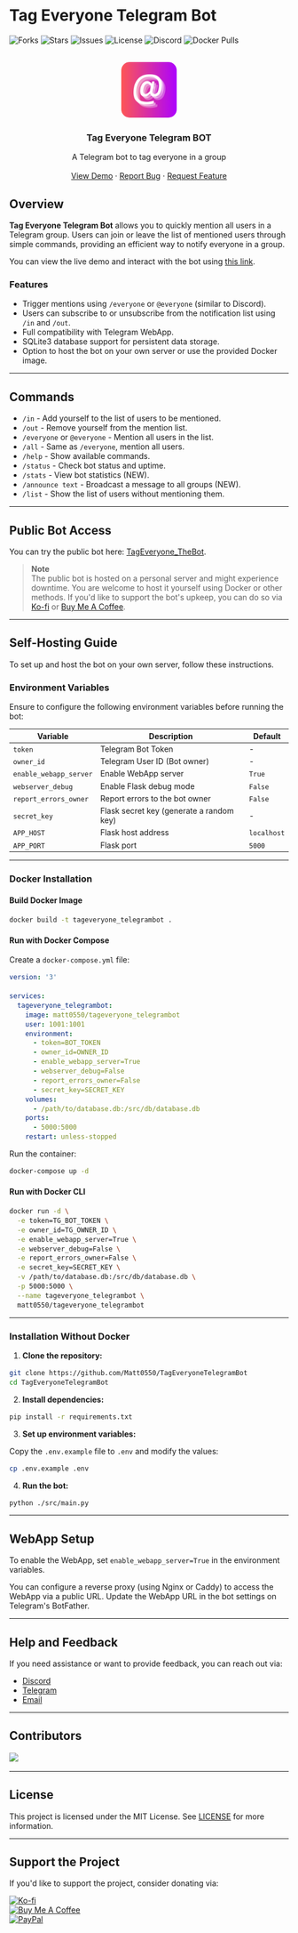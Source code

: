 # Tag Everyone Telegram Bot

![Forks][forks-shield] ![Stars][stars-shield] ![Issues][issues-shield] ![License][license-shield] ![Discord][discord-shield] ![Docker Pulls][docker-shield]

<!-- PROJECT LOGO -->
<br />
<div align="center">
  <a href="https://github.com/Matt0550/TagEveryoneTelegramBot">
    <img src="src/gui/static/images/logo.png" alt="Logo" width="100" height="100" style="border-radius: 15px;">
  </a>

  <h3 align="center">Tag Everyone Telegram BOT</h3>

  <p align="center">
    A Telegram bot to tag everyone in a group
    <br />
    <br />
    <a href="https://t.me/TagEveryone_TheBot">View Demo</a>
    ·
    <a href="https://github.com/Matt0550/TagEveryoneTelegramBot/issues">Report Bug</a>
    ·
    <a href="https://github.com/Matt0550/TagEveryoneTelegramBot/issues">Request Feature</a>
  </p>
</div>

## Overview

**Tag Everyone Telegram Bot** allows you to quickly mention all users in a Telegram group. Users can join or leave the list of mentioned users through simple commands, providing an efficient way to notify everyone in a group.

You can view the live demo and interact with the bot using [this link](https://t.me/TagEveryone_TheBot).

### Features

- Trigger mentions using `/everyone` or `@everyone` (similar to Discord).
- Users can subscribe to or unsubscribe from the notification list using `/in` and `/out`.
- Full compatibility with Telegram WebApp.
- SQLite3 database support for persistent data storage.
- Option to host the bot on your own server or use the provided Docker image.

---

## Commands

- `/in` - Add yourself to the list of users to be mentioned.
- `/out` - Remove yourself from the mention list.
- `/everyone` or `@everyone` - Mention all users in the list.
- `/all` - Same as `/everyone`, mention all users.
- `/help` - Show available commands.
- `/status` - Check bot status and uptime.
- `/stats` - View bot statistics (NEW).
- `/announce text` - Broadcast a message to all groups (NEW).
- `/list` - Show the list of users without mentioning them.

---

## Public Bot Access

You can try the public bot here: [TagEveryone_TheBot](https://t.me/Tag_Everyone_TheBot).

> **Note**  
> The public bot is hosted on a personal server and might experience downtime. You are welcome to host it yourself using Docker or other methods. If you'd like to support the bot's upkeep, you can do so via [Ko-fi](https://ko-fi.com/matt05) or [Buy Me A Coffee](https://www.buymeacoffee.com/Matt0550).

---

## Self-Hosting Guide

To set up and host the bot on your own server, follow these instructions.

### Environment Variables

Ensure to configure the following environment variables before running the bot:

| Variable               | Description                                | Default      |
|------------------------|--------------------------------------------|--------------|
| `token`                | Telegram Bot Token                         | -            |
| `owner_id`             | Telegram User ID (Bot owner)               | -            |
| `enable_webapp_server` | Enable WebApp server                       | `True`       |
| `webserver_debug`      | Enable Flask debug mode                    | `False`      |
| `report_errors_owner`  | Report errors to the bot owner             | `False`      |
| `secret_key`           | Flask secret key (generate a random key)   | -            |
| `APP_HOST`             | Flask host address                         | `localhost`  |
| `APP_PORT`             | Flask port                                 | `5000`       |

---

### Docker Installation

#### Build Docker Image

```bash
docker build -t tageveryone_telegrambot .
```

#### Run with Docker Compose

Create a `docker-compose.yml` file:

```yaml
version: '3'

services:
  tageveryone_telegrambot:
    image: matt0550/tageveryone_telegrambot
    user: 1001:1001
    environment:
      - token=BOT_TOKEN
      - owner_id=OWNER_ID
      - enable_webapp_server=True
      - webserver_debug=False
      - report_errors_owner=False
      - secret_key=SECRET_KEY
    volumes:
      - /path/to/database.db:/src/db/database.db
    ports:
      - 5000:5000
    restart: unless-stopped
```

Run the container:

```bash
docker-compose up -d
```

#### Run with Docker CLI

```bash
docker run -d \
  -e token=TG_BOT_TOKEN \
  -e owner_id=TG_OWNER_ID \
  -e enable_webapp_server=True \
  -e webserver_debug=False \
  -e report_errors_owner=False \
  -e secret_key=SECRET_KEY \
  -v /path/to/database.db:/src/db/database.db \
  -p 5000:5000 \
  --name tageveryone_telegrambot \
  matt0550/tageveryone_telegrambot
```

---

### Installation Without Docker

1. **Clone the repository:**

```bash
git clone https://github.com/Matt0550/TagEveryoneTelegramBot
cd TagEveryoneTelegramBot
```

2. **Install dependencies:**

```bash
pip install -r requirements.txt
```

3. **Set up environment variables:**

Copy the `.env.example` file to `.env` and modify the values:

```bash
cp .env.example .env
```

4. **Run the bot:**

```bash
python ./src/main.py
```

---

## WebApp Setup

To enable the WebApp, set `enable_webapp_server=True` in the environment variables.

You can configure a reverse proxy (using Nginx or Caddy) to access the WebApp via a public URL. Update the WebApp URL in the bot settings on Telegram's BotFather.

---

## Help and Feedback

If you need assistance or want to provide feedback, you can reach out via:

- [Discord](https://matt05.it/discord)
- [Telegram](https://matt05.it/telegram)
- [Email](mailto:mail@matteosillitti.com)

---

## Contributors

<a href="https://github.com/Matt0550/TagEveryoneTelegramBot/graphs/contributors">
  <img src="https://contrib.rocks/image?repo=Matt0550/TagEveryoneTelegramBot"/>
</a>

---

## License

This project is licensed under the MIT License. See [LICENSE](https://github.com/Matt0550/TagEveryoneTelegramBot/blob/master/LICENSE) for more information.

---

## Support the Project

If you'd like to support the project, consider donating via:

[![Ko-fi](https://ko-fi.com/img/githubbutton_sm.svg)](https://ko-fi.com/matt05)  
[![Buy Me A Coffee](https://www.buymeacoffee.com/assets/img/custom_images/orange_img.png)](https://www.buymeacoffee.com/Matt0550)  
[![PayPal](https://www.paypalobjects.com/en_US/i/btn/btn_donateCC_LG.gif)](https://paypal.me/sillittimatteo)

[forks-shield]: https://img.shields.io/github/forks/Matt0550/TagEveryoneTelegramBot.svg?style=for-the-badge
[stars-shield]: https://img.shields.io/github/stars/Matt0550/TagEveryoneTelegramBot.svg?style=for-the-badge
[issues-shield]: https://img.shields.io/github/issues/Matt0550/TagEveryoneTelegramBot.svg?style=for-the-badge
[license-shield]: https://img.shields.io/github/license/Matt0550/TagEveryoneTelegramBot.svg?style=for-the-badge
[discord-shield]: https://img.shields.io/discord/828990499507404820?style=for-the-badge
[docker-shield]: https://img.shields.io/docker/pulls/matt0550/tageveryone_telegrambot?style=for-the-badge
